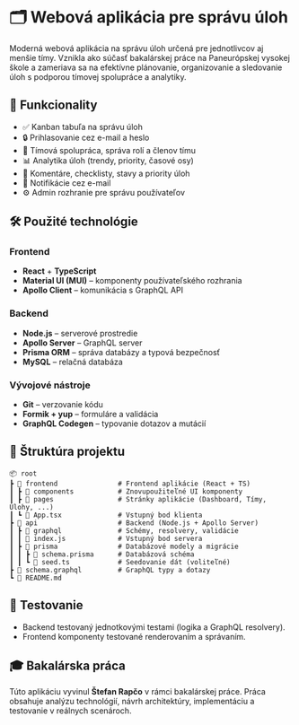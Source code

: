 # 🗂️ Webová aplikácia pre správu úloh

Moderná webová aplikácia na správu úloh určená pre jednotlivcov aj menšie tímy. Vznikla ako súčasť bakalárskej práce na Paneurópskej vysokej škole a zameriava sa na efektívne plánovanie, organizovanie a sledovanie úloh s podporou tímovej spolupráce a analytiky.

## 🚀 Funkcionality

- ✅ Kanban tabuľa na správu úloh
- 🔒 Prihlasovanie cez e-mail a heslo
- 👥 Tímová spolupráca, správa rolí a členov tímu
- 📊 Analytika úloh (trendy, priority, časové osy)
- 📝 Komentáre, checklisty, stavy a priority úloh
- 📧 Notifikácie cez e-mail
- ⚙️ Admin rozhranie pre správu používateľov

## 🛠️ Použité technológie

### Frontend
- **React** + **TypeScript**
- **Material UI (MUI)** – komponenty používateľského rozhrania
- **Apollo Client** – komunikácia s GraphQL API

### Backend
- **Node.js** – serverové prostredie
- **Apollo Server** – GraphQL server
- **Prisma ORM** – správa databázy a typová bezpečnosť
- **MySQL** – relačná databáza

### Vývojové nástroje
- **Git** – verzovanie kódu
- **Formik + yup** – formuláre a validácia
- **GraphQL Codegen** – typovanie dotazov a mutácií

## 📁 Štruktúra projektu

```plaintext
📦 root
┣ 📂 frontend               # Frontend aplikácie (React + TS)
┃ ┣ 📂 components           # Znovupoužiteľné UI komponenty
┃ ┣ 📂 pages                # Stránky aplikácie (Dashboard, Tímy, Úlohy, ...)
┃ ┗ 📜 App.tsx              # Vstupný bod klienta
┣ 📂 api                    # Backend (Node.js + Apollo Server)
┃ ┣ 📂 graphql              # Schémy, resolvery, validácie
┃ ┃ 📜 index.js             # Vstupný bod servera
┃ ┣ 📂 prisma               # Databázové modely a migrácie
┃ ┃ ┣ 📜 schema.prisma      # Databázová schéma
┃ ┃ ┗ 📜 seed.ts            # Seedovanie dát (voliteľné)
┣ 📜 schema.graphql         # GraphQL typy a dotazy
┗ 📜 README.md
```

## 🧪 Testovanie

- Backend testovaný jednotkovými testami (logika a GraphQL resolvery).
- Frontend komponenty testované renderovaním a správaním.

## 🎓 Bakalárska práca

Túto aplikáciu vyvinul **Štefan Rapčo** v rámci bakalárskej práce. Práca obsahuje analýzu technológií, návrh architektúry, implementáciu a testovanie v reálnych scenároch.
